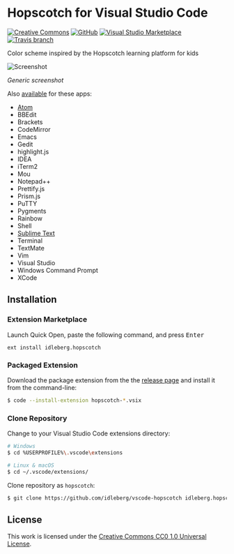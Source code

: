 # Hopscotch for Visual Studio Code

[![Creative Commons](https://img.shields.io/badge/license-CC0%201.0-orange.svg?style=flat-square)](http://creativecommons.org/publicdomain/zero/1.0/)
[![GitHub](https://img.shields.io/github/release/idleberg/vscode-hopscotch.svg?style=flat-square)](https://github.com/idleberg/vscode-hopscotch/releases)
[![Visual Studio Marketplace](https://vsmarketplacebadge.apphb.com/installs-short/idleberg.hopscotch.svg?style=flat-square)](https://marketplace.visualstudio.com/items?itemName=idleberg.hopscotch)
[![Travis branch](https://img.shields.io/travis/idleberg/atom-hopscotch/master.svg?style=flat-square)](https://travis-ci.org/idleberg/atom-hopscotch)

Color scheme inspired by the Hopscotch learning platform for kids 

![Screenshot](https://raw.githubusercontent.com/idleberg/vscode-hopscotch/master/images/screenshot.png)

*Generic screenshot*

Also [available](https://github.com/idleberg/Hopscotch) for these apps:

* [Atom](https://atom.io/themes/hopscotch)
* BBEdit
* Brackets
* CodeMirror
* Emacs
* Gedit
* highlight.js
* IDEA
* iTerm2
* Mou
* Notepad++
* Prettify.js
* Prism.js
* PuTTY
* Pygments
* Rainbow
* Shell
* [Sublime Text](https://packagecontrol.io/packages/Hopscotch%20Color%20Scheme)
* Terminal
* TextMate
* Vim
* Visual Studio
* Windows Command Prompt
* XCode

## Installation

### Extension Marketplace

Launch Quick Open, paste the following command, and press <kbd>Enter</kbd>

`ext install idleberg.hopscotch`

### Packaged Extension

Download the package extension from the the [release page](https://github.com/idleberg/vscode-hopscotch/releases) and install it from the command-line:

```bash
$ code --install-extension hopscotch-*.vsix
```

### Clone Repository

Change to your Visual Studio Code extensions directory:

```bash
# Windows
$ cd %USERPROFILE%\.vscode\extensions

# Linux & macOS
$ cd ~/.vscode/extensions/
```

Clone repository as `hopscotch`:

```bash
$ git clone https://github.com/idleberg/vscode-hopscotch idleberg.hopscotch
```

## License

This work is licensed under the [Creative Commons CC0 1.0 Universal License](http://creativecommons.org/publicdomain/zero/1.0/legalcode).
